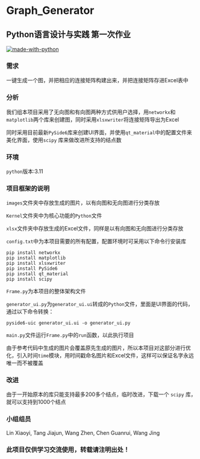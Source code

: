 # Graph_Generator

## Python语言设计与实践 第一次作业

[![made-with-python](https://img.shields.io/badge/Made%20with-Python-1f425f.svg)](https://www.python.org/)

### 需求

一键生成一个图，并把相应的连接矩阵构建出来，并把连接矩阵存进Excel表中

### 分析

我们组本项目采用了无向图和有向图两种方式供用户选择，用`networkx`和`matplotlib`两个库来创建图，同时采用`xlsxwriter`将连接矩阵导出为Excel

同时采用目前最新`PySide6`库来创建UI界面，并使用`qt_material`中的配置文件来美化界面，使用`scipy` 库来做改进所支持的结点数

### 环境
`python`版本:3.11

### 项目框架的说明

`images`文件夹中存放生成的图片，以有向图和无向图进行分类存放

`Kernel`文件夹中为核心功能的`Python`文件

`xlsx`文件夹中存放生成的Excel文件，同样是以有向图和无向图进行分类存放

`config.txt`中为本项目需要的所有配置，配置环境时可采用以下命令行安装库
```
pip install networkx
pip install matplotlib
pip install xlsxwriter
pip install PySide6
pip install qt_material
pip install scipy
```
`Frame.py`为本项目的整体架构文件

`generator_ui.py`为`generator_ui.ui`转成的`Python`文件，里面是UI界面的代码，通过以下命令转换：
```
pyside6-uic generator_ui.ui -o generator_ui.py
```

`main.py`文件运行`Frame.py`中的`run`函数，以此执行项目

由于参考代码中生成的图片会覆盖原先生成的图片，所以本项目对这部分进行优化，引入时间`time`模块，用时间戳命名图片和Excel文件，这样可以保证名字永远唯一而不被覆盖

### 改进
由于一开始原本的库只能支持最多200多个结点，临时改进，下载一个 `scipy` 库，就可以支持到1000个结点

### 小组组员

Lin Xiaoyi, Tang Jiajun, Wang Zhen, Chen Guanrui, Wang Jing

### 此项目仅供学习交流使用，转载请注明出处！
